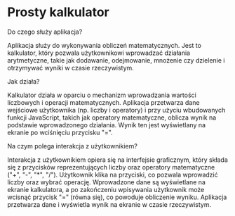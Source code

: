 # Prosty kalkulator
Do czego służy aplikacja?

Aplikacja służy do wykonywania obliczeń matematycznych. Jest to kalkulator, który pozwala użytkownikowi wprowadzać działania arytmetyczne, takie jak dodawanie, odejmowanie, mnożenie czy dzielenie i otrzymywać wyniki w czasie rzeczywistym.

Jak działa?

Kalkulator działa w oparciu o mechanizm wprowadzania wartości liczbowych i operacji matematycznych. Aplikacja przetwarza dane wejściowe użytkownika (np. liczby i operatory) i przy użyciu wbudowanych funkcji JavaScript, takich jak operatory matematyczne, oblicza wynik na podstawie wprowadzonego działania. Wynik ten jest wyświetlany na ekranie po wciśnięciu przycisku "=".

Na czym polega interakcja z użytkownikiem?

Interakcja z użytkownikiem opiera się na interfejsie graficznym, który składa się z przycisków reprezentujących liczby oraz operatory matematyczne ("+", "-", "*", "/"). Użytkownik klika na przyciski, co pozwala wprowadzić liczby oraz wybrać operację. Wprowadzone dane są wyświetlane na ekranie kalkulatora, a po zakończeniu wpisywania użytkownik może wcisnąć przycisk "=" (równa się), co powoduje obliczenie wyniku. Aplikacja przetwarza dane i wyświetla wynik na ekranie w czasie rzeczywistym.
